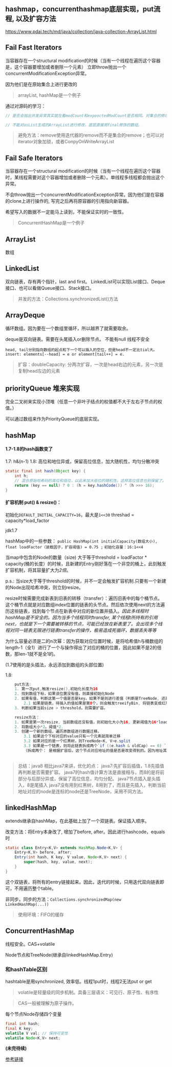 ## hashmap，concurrenthashmap底层实现，put流程, 以及扩容方法

https://www.pdai.tech/md/java/collection/java-collection-ArrayList.html



## Fail Fast Iterators
当容器存在一个structural modification的时候（当有一个线程在遍历这个容器是，这个容器要增加或者删除一个元素）
立即throw抛出一个concurrentModificationException异常。

因为他们是在原始集合上进行更改的

> arrayList, hashMap是一个例子

通过对源码的学习：
```java
// 是否会抛出并发异常其实就在看modCount和expeoctedModCount是否相同。对集合的修改就会改变modCount的值。

// 不能对asList生成的ArrayList进行修改，底层直接用final修饰的数组。

```

> 避免方法：remove使用迭代器的remove而不是集合的remove；也可以对iterator对象加锁，或者ConpyOnWriteArrayList

## Fail Safe Iterators
当容器存在一个structural modification的时候（当有一个线程在遍历这个容器时，某线程需要对这个容器增加或者删除一个元素）。单线程多线程都会抛出这个异常。

不会throw抛出一个concurrentModificationException异常。因为他们是在容器的clone上进行操作的, 写完之后再将原容器的引用指向新容器。

希望写入的数据不一定能马上读到，不能保证实时的一致性。

>ConcurrentHashMap是一个例子

## ArrayList
数组

## LinkedList

双向链表，存有两个指针，last and first。
LinkedList可以实现List接口、Deque接口、也可以看做Queue接口、Stack接口。
>并发的方法：Collections.synchronizedList()方法

## ArrayDeque
循环数组。因为要在一个数组里循环，所以越界了就需要取余。

deque是双向链表。需要在头尾插入or删除节点。
不能有null
线程不安全

    head, tail分别指向数组的起点和下一个可以插入的空位，但是head不一定比tial大。
    insert: elements[--head] = e or element[tail++] = e.

> 扩容：doubleCapacity: 分两次扩容，一次是head右边的元素，另一次是复制head左边的元素

## priorityQueue 堆来实现

完全二叉树来实现小顶堆（任意一个非叶子结点的权值都不大于左右子节点的权值。）

可以通过数组来作为PriorityQueue的底层实现。




## hashMap

#### 1.7-1.8的hash函数变了

1.7: h&(n-1)
1.8: 高位和地位异或，保留高位信息，加大随机性，均匀分散冲突
```java
static final int hash(Object key) {
    int h;
    // 混合原始哈希码的高位和低位，以此来加大低位的随机性。这样高位信息也别保留了。可以均匀的把之前的冲突的节点分散到新的bucket
    return (key == null) ? 0 : (h = key.hashCode()) ^ (h >>> 16);
}
```

#### 扩容机制 put() & resize()：

初始化`DEFAULT_INITIAL_CAPACITY=16`，最大是`1<<30`
threshad = capacity*load_factor

jdk1.7

hashMap中的一些参数：
`public HashMap(int initialCapacity(数组大小), float loadFactor（装载因子，扩容阈值) = 0.75 ;`
`初始化容量：16:1<<4`

当map中包含的Node的数量（size) 大于等于threshold = loadFactor * capacity(桶的长度）的时候，且新建的Entry刚好落在一个非空的桶上，此刻触发扩容机制，将其容量扩大为*2倍*。

p.s.: 当size大于等于threshold的时候，并不一定会触发扩容机制.只要有一个新建的Node出现哈希冲突，则立刻resize。

resize时候需要完成新表到旧表的转移（transfer）：遍历旧表中的每个桶节点。这个桶节点就是对应数组index位置的链表的头节点。然后依次使用next的方法遍历这些链表，找到每个节点在新表中对应的新位置并插入。*因此多线程时hashMap是不安全的。因为当多个线程同时transfer, 某个线程t所持有的引用next，也就是下一个需要被转移的节点，可能已经放在新表里了。会出现多个线程对同一链表无限进行链表transfer的操作，极易造成死循环，数据丢失等等*

为什么容量必须是二的n次幂：因为获取对应位置时候，是将哈希值h与桶数组的length-1（全1）进行了一个与操作得出了对应的桶的位置，因此如果不是2的倍数，那len-1就不是全1的。

(1.7使用的是头插法，永远添加到数组的头部位置)


1.8:
```java
    put方法:
    1. 第一次put,触发resize(),初始化长度为16
    2. 找到数组下标，如果该位置没有值，则直接初始化Node
    2. 如果有值，判断这第一个值是否是key。如果不是则进行差值（判断是TreeNode, 还是Node，链表还是红黑树）
        2.1 如果是链表，待插入的值如果是第8个，则会触发treeifyBin, 将链表变成红黑树。（先插入，后变红黑树）
    3. 判断如果当前size > threshold，则需要扩容。

    resize方法：
    1. 如果是第一次resize, 当前数组还没有值，则初始化大小为16, 更新阈值为16*load_factor
    2. 将数组大小*2。阈值*2.
    3. 创建一个新的数组，遍历原数组进行数据迁移。
        3.1 如果这个下标对应的value只有一个元素就简单迁移
        3.2 如果对应的是一个红黑树，则TreeNode<K, V>e.split
        3.3 如果是一个链表，则将此链表拆成两个`if ((e.hash & oldCap) == 0) `，放到新的数组中。lo链表就是直接放到新数组的这个位置，hi链表放到[当前index+oldCap]的位置。
        （拆成两个： 是根据扩容后，这个节点对应地址的值是否是改变得到的。因为地址其实就是hash值与容器容量取余数，那么容量变大后，就只有两种可能，要么变成二倍，要么不改变。）
        
```

> 总结：java8 相比java7来讲，优化的点：
> java7:先扩容后插值，1.8先插值再判断是否需要扩容。
> java7的hash值计算方法是直接相与，而8的是将前部分与后部分异或，保留了高位信息，均匀分配。
> java7节点插入是头插入，8是尾插入
> java7没有用到红黑树，8用到了，而且是先插入，判断当前地址对应的node是连标的node还是TreeNode，采用不同方法。

## linkedHashMap

extends继承自hashMap，在此基础上加了一个双链表。保证插入顺序。

改变方法：将Entry本身改了, 增加了before, after。因此进行hashcode，equals时
```java
static class Entry<K,V> extends HashMap.Node<K,V> {
    Entry<K,V> before, after;
    Entry(int hash, K key, V value, Node<K,V> next) {
        super(hash, key, value, next);
    }
}
```
这个双链表，将所有的entry链接起来。因此，迭代的时候，只用迭代双向链表即可，不用遍历整个table。

非同步。同步的方法：`Collections.synchronizedMap(new LinkedHashMap(...))`

> 使用环境：FIFO的缓存

## ConcurrentHashMap
线程安全。CAS+volatile

Node节点和TreeNode(继承自linkedHashMap.Entry)

 ### 和hashTable区别
 hashtable是用synchronized, 效率低。线程1put时，线程2无法put or get

> volatile是轻量级的同步机制。具备三层语义：可见行、原子性、有序性

> CAS一般被理解为原子操作。

每个节点Node存储四个变量
```java
final int hash;
final K key;
volatile V val; // 保持可变性
volatile Node<K,V> next;
```
**(未完待续)**

[参考链接](https://blog.nowcoder.net/n/300401e7ae5c4da4acdc6aff0408274a)